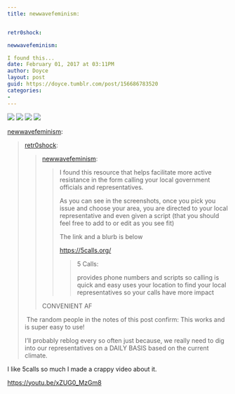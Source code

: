 ```yaml
---
title: newwavefeminism:


retr0shock:

newwavefeminism:

I found this...
date: February 01, 2017 at 03:11PM
author: Doyce
layout: post
guid: https://doyce.tumblr.com/post/156686783520
categories:
- 
--- 
```


<img src="https://68.media.tumblr.com/b7fa3933ecdb8da5aa4b4cada5f8422c/tumblr_oknmifsxaJ1qfyo0uo1_500.png"/> 
  
<img src="https://68.media.tumblr.com/e0e33f7144d1746c909eff5c893c39cd/tumblr_oknmifsxaJ1qfyo0uo2_500.png"/> 
  
<img src="https://68.media.tumblr.com/3cbf6419d1ef00f266d5023ab2cca914/tumblr_oknmifsxaJ1qfyo0uo3_500.png"/> 
  
<img src="https://68.media.tumblr.com/365a1f884d72a5e87a3320a296c3d06f/tumblr_oknmifsxaJ1qfyo0uo4_500.png"/> 
  
<p><a href="http://newwavefeminism.tumblr.com/post/156641611427/newwavefeminism-i-found-this-resource-that" class="tumblr_blog" target="_blank">newwavefeminism</a>:</p>

<blockquote>
<p><a href="http://retr0shock.tumblr.com/post/156634831223/newwavefeminism-i-found-this-resource-that-helps" class="tumblr_blog" target="_blank">retr0shock</a>:</p>
<blockquote>
<p><a href="http://newwavefeminism.tumblr.com/post/156631857902/i-found-this-resource-that-helps-facilitate-more" class="tumblr_blog" target="_blank">newwavefeminism</a>:</p>
<blockquote>
<p>I found this resource that helps facilitate more active resistance in the form calling your local government officials and representatives.</p>
<p>As you can see in the screenshots, once you pick you issue and choose your area, you are directed to your local representative and even given a script (that you should feel free to add to or edit as you see fit)</p>
<p>The link and a blurb is below</p>
<p><a href="https://5calls.org/" target="_blank">https://5calls.org/</a> 
</p>
<blockquote>
<p>5 Calls:</p>
<p>provides phone numbers and scripts so calling is quick and easy 
uses your location to find your local representatives so your calls have more impact</p>
</blockquote>
</blockquote>
<p>CONVENIENT AF 
</p>
</blockquote>
<p> The random people in the notes of this post confirm: This works and is super easy to use!</p>
<p>I’ll probably reblog every so often just because, we really need to dig into our representatives on a DAILY BASIS based on the current climate.</p>
</blockquote>

<p>I like 5calls so much I made a crappy video about it.</p>

<p><a href="https://youtu.be/xZUG0_MzGm8" target="_blank">https://youtu.be/xZUG0_MzGm8</a></p> 
